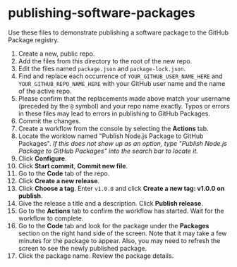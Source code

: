# publishing-software-packages
Use these files to demonstrate publishing a software package to the GitHub Package registry.

1. Create a new, public repo.
1. Add the files from this directory to the root of the new repo.
1. Edit the files named `package.json` and `package-lock.json`.
1. Find and replace each occurrence of `YOUR_GITHUB_USER_NAME_HERE` and `YOUR_GITHUB_REPO_NAME_HERE` with your GitHub user name and the name of the active repo.
1. Please confirm that the replacements made above match your username (preceded by the `@` symbol) and your repo name exactly.  Typos or errors in these files may lead to errors in publishing to GitHub Packages.
1. Commit the changes.
1. Create a workflow from the console by selecting the **Actions** tab.
1. Locate the worklow named "Publish Node.js Package to GitHub Packages". _If this does not show up as an option, type "Publish Node.js Package to GitHub Packages" into the search bar to locate it._
1. Click **Configure**.
1. Click **Start commit**, **Commit new file**.
1. Go to the **Code** tab of the repo.
1. Click **Create a new release**.
1. Click **Choose a tag**.  Enter `v1.0.0` and click **Create a new tag: v1.0.0 on publish**.
1. Give the release a title and a description.  Click **Publish release**.
1. Go to the **Actions** tab to confirm the workflow has started.  Wait for the workflow to complete.
1. Go to the **Code** tab and look for the package under the **Packages** section on the right hand side of the screen. Note that it may take a few minutes for the package to appear.  Also, you may need to refresh the screen to see the newly published package.
1. Click the package name. Review the package details.

